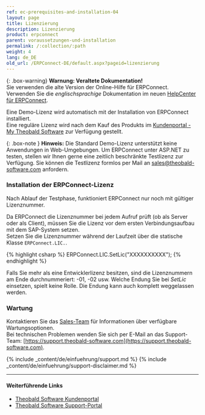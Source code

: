 ```yaml
---
ref: ec-prerequisites-and-installation-04
layout: page
title: Lizenzierung
description: Lizenzierung
product: erpconnect
parent: voraussetzungen-und-installation
permalink: /:collection/:path
weight: 4
lang: de_DE
old_url: /ERPConnect-DE/default.aspx?pageid=lizenzierung
---
```


{: .box-warning}
**Warnung: Veraltete Dokumentation!** <br>
Sie verwenden die alte Version der Online-Hilfe für ERPConnect.<br>
Verwenden Sie die *englischsprachige* Dokumentation im neuen [HelpCenter für ERPConnect](https://helpcenter.theobald-software.com/erpconnect/documentation/introduction/).

Eine Demo-Lizenz wird automatisch mit der Installation von ERPConnect installiert. <br>
Eine reguläre Lizenz wird nach dem Kauf des Produkts im [Kundenportal - My Theobald Software](https://my.theobald-software.com/) zur Verfügung gestellt. 

{: .box-note }
**Hinweis:** Die Standard Demo-Lizenz unterstützt keine Anwendungen in Web-Umgebungen.
Um ERPConnect unter ASP.NET zu testen, stellen wir Ihnen gerne eine zeitlich beschränkte Testlizenz zur Verfügung.
Sie können die Testlizenz formlos per Mail an [sales@theobald-software.com](mailto:sales@theobald-software.com) anfordern. 


### Installation der ERPConnect-Lizenz 

Nach Ablauf der Testphase, funktioniert ERPConnect nur noch mit gültiger Lizenznummer.

Da ERPConnect die Lizenznummer bei jedem Aufruf prüft (ob als Server oder als Client), müssen Sie die Lizenz vor dem ersten Verbindungsaufbau mit dem SAP-System setzen.<br>
Setzen Sie die Lizenznummer während der Laufzeit über die statische Klasse `ERPConnect.LIC.`.

{% highlight csharp %}
ERPConnect.LIC.SetLic("XXXXXXXXXX");
{% endhighlight %}


Falls Sie mehr als eine Entwicklerlizenz besitzen, sind die Lizenznummern am Ende durchnummeriert: -01, -02 usw. 
Welche Endung Sie bei *SetLic* einsetzen, spielt keine Rolle. Die Endung kann auch komplett weggelassen werden.

### Wartung
Kontaktieren Sie das [Sales-Team](mailto:sales@theobald-software.com) für Informationen über verfügbare Wartungsoptionen.<br>
Bei technischen Problemen wenden Sie sich per E-Mail an das Support-Team: [https://support.theobald-software.com](https://support.theobald-software.com).

<!---
### Support
-->
{% include _content/de/einfuehrung/support.md %}
{% include _content/de/einfuehrung/support-disclaimer.md %}


****
#### Weiterführende Links
- [Theobald Software Kundenportal](https://my.theobald-software.com/)
- [Theobald Software Support-Portal](https://support.theobald-software.com/helpdesk)
